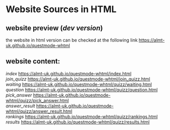 # Website Sources in HTML

## website preview (*dev version*)
the website in html version can be checked at the following link
https://almt-uk.github.io/questmode-whtml


## website content:
*index*
https://almt-uk.github.io/questmode-whtml/index.html
<br>
*join_quizz*
https://almt-uk.github.io/questmode-whtml/join_quizz.html
<br>
*waiting*
https://almt-uk.github.io/questmode-whtml/quizz/waiting.html
<br>
*question*
https://almt-uk.github.io/questmode-whtml/quizz/question.html
<br>
*pick_answer*
https://almt-uk.github.io/questmode-whtml/quizz/pick_answer.html
<br>
*answer_result*
https://almt-uk.github.io/questmode-whtml/quizz/answer_result.html
<br>
*rankings*
https://almt-uk.github.io/questmode-whtml/quizz/rankings.html
<br>
*results*
https://almt-uk.github.io/questmode-whtml/quizz/results.html
